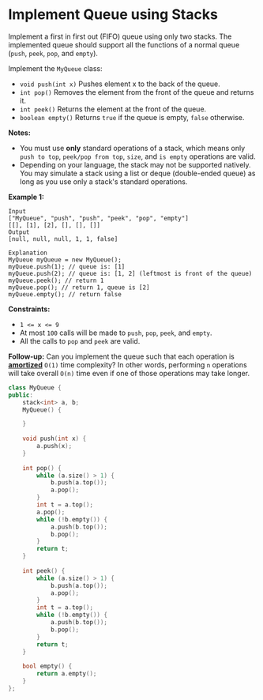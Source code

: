 # Implement Queue using Stacks

Implement a first in first out (FIFO) queue using only two stacks. The implemented queue should support all the functions of a normal queue (`push`, `peek`, `pop`, and `empty`).

Implement the `MyQueue` class:

- `void push(int x)` Pushes element x to the back of the queue.
- `int pop()` Removes the element from the front of the queue and returns it.
- `int peek()` Returns the element at the front of the queue.
- `boolean empty()` Returns `true` if the queue is empty, `false` otherwise.

**Notes:**

- You must use **only** standard operations of a stack, which means only `push to top`, `peek/pop from top`, `size`, and `is empty` operations are valid.
- Depending on your language, the stack may not be supported natively. You may simulate a stack using a list or deque (double-ended queue) as long as you use only a stack's standard operations.

 

**Example 1:**

```
Input
["MyQueue", "push", "push", "peek", "pop", "empty"]
[[], [1], [2], [], [], []]
Output
[null, null, null, 1, 1, false]

Explanation
MyQueue myQueue = new MyQueue();
myQueue.push(1); // queue is: [1]
myQueue.push(2); // queue is: [1, 2] (leftmost is front of the queue)
myQueue.peek(); // return 1
myQueue.pop(); // return 1, queue is [2]
myQueue.empty(); // return false
```

 

**Constraints:**

- `1 <= x <= 9`
- At most `100` calls will be made to `push`, `pop`, `peek`, and `empty`.
- All the calls to `pop` and `peek` are valid.

 

**Follow-up:** Can you implement the queue such that each operation is **[amortized](https://en.wikipedia.org/wiki/Amortized_analysis)** `O(1)` time complexity? In other words, performing `n` operations will take overall `O(n)` time even if one of those operations may take longer.

```c++
class MyQueue {
public:
    stack<int> a, b;
    MyQueue() {

    }
    
    void push(int x) {
        a.push(x);
    }
    
    int pop() {
        while (a.size() > 1) {
            b.push(a.top());
            a.pop();
        }
        int t = a.top();
        a.pop();
        while (!b.empty()) {
            a.push(b.top());
            b.pop();
        }
        return t;
    }
    
    int peek() {
        while (a.size() > 1) {
            b.push(a.top());
            a.pop();
        }
        int t = a.top();
        while (!b.empty()) {
            a.push(b.top());
            b.pop();
        }
        return t;
    }
    
    bool empty() {
        return a.empty();
    }
};
```

